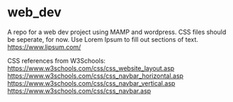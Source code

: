 # web_dev
A repo for a web dev project using MAMP and wordpress.
CSS files should be seperate, for now.
Use Lorem Ipsum to fill out sections of text. https://www.lipsum.com/

CSS references from W3Schools:
https://www.w3schools.com/css/css_website_layout.asp
https://www.w3schools.com/css/css_navbar_horizontal.asp
https://www.w3schools.com/css/css_navbar_vertical.asp
https://www.w3schools.com/css/css_navbar.asp
